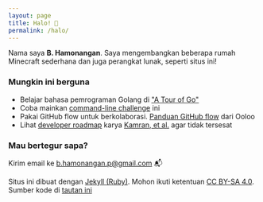 ```yaml
---
layout: page
title: Halo! 👋
permalink: /halo/
---
```

Nama saya **B. Hamonangan**. Saya mengembangkan beberapa rumah Minecraft sederhana dan juga perangkat lunak, seperti situs ini!

### Mungkin ini berguna

- Belajar bahasa pemrograman Golang di ["A Tour of Go"](https://go.dev/tour/welcome/1)
- Coba mainkan [command-line challenge](https://cmdchallenge.com/) ini
- Pakai GitHub flow untuk berkolaborasi. [Panduan GitHub flow](https://ooloo.io/project/github-flow/git-workflows) dari Ooloo
- Lihat [developer roadmap](https://roadmap.sh/) karya [Kamran, et al.](https://github.com/kamranahmedse) agar tidak tersesat

### Mau bertegur sapa?

Kirim email ke [b.hamonangan.p@gmail.com](mailto:b.hamonangan.p@gmail.com) 📬

Situs ini dibuat dengan [Jekyll (Ruby)](https://jekyllrb.com/). Mohon ikuti ketentuan [CC BY-SA 4.0](https://creativecommons.org/licenses/by-sa/4.0/). Sumber kode di [tautan ini](https://github.com/hamonangann/hamonangann.github.io)
